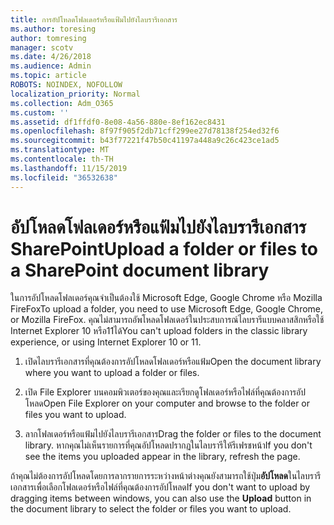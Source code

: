 ```yaml
---
title: การอัปโหลดโฟลเดอร์หรือแฟ้มไปยังไลบรารีเอกสาร
ms.author: toresing
author: tomresing
manager: scotv
ms.date: 4/26/2018
ms.audience: Admin
ms.topic: article
ROBOTS: NOINDEX, NOFOLLOW
localization_priority: Normal
ms.collection: Adm_O365
ms.custom: ''
ms.assetid: df1ffdf0-8e08-4a56-880e-8ef162ec8431
ms.openlocfilehash: 8f97f905f2db71cff299ee27d78138f254ed32f6
ms.sourcegitcommit: b43f77221f47b50c41197a448a9c26c423ce1ad5
ms.translationtype: MT
ms.contentlocale: th-TH
ms.lasthandoff: 11/15/2019
ms.locfileid: "36532638"
---
```

# <a name="upload-a-folder-or-files-to-a-sharepoint-document-library"></a><span data-ttu-id="78350-102">อัปโหลดโฟลเดอร์หรือแฟ้มไปยังไลบรารีเอกสาร SharePoint</span><span class="sxs-lookup"><span data-stu-id="78350-102">Upload a folder or files to a SharePoint document library</span></span>

<span data-ttu-id="78350-103">ในการอัปโหลดโฟลเดอร์คุณจำเป็นต้องใช้ Microsoft Edge, Google Chrome หรือ Mozilla FireFox</span><span class="sxs-lookup"><span data-stu-id="78350-103">To upload a folder, you need to use Microsoft Edge, Google Chrome, or Mozilla FireFox.</span></span> <span data-ttu-id="78350-104">คุณไม่สามารถอัพโหลดโฟลเดอร์ในประสบการณ์ไลบรารีแบบคลาสสิกหรือใช้ Internet Explorer 10 หรือ11ได้</span><span class="sxs-lookup"><span data-stu-id="78350-104">You can't upload folders in the classic library experience, or using Internet Explorer 10 or 11.</span></span>
  
1. <span data-ttu-id="78350-105">เปิดไลบรารีเอกสารที่คุณต้องการอัปโหลดโฟลเดอร์หรือแฟ้ม</span><span class="sxs-lookup"><span data-stu-id="78350-105">Open the document library where you want to upload a folder or files.</span></span>
    
2. <span data-ttu-id="78350-106">เปิด File Explorer บนคอมพิวเตอร์ของคุณและเรียกดูโฟลเดอร์หรือไฟล์ที่คุณต้องการอัปโหลด</span><span class="sxs-lookup"><span data-stu-id="78350-106">Open File Explorer on your computer and browse to the folder or files you want to upload.</span></span>
    
3. <span data-ttu-id="78350-107">ลากโฟลเดอร์หรือแฟ้มไปยังไลบรารีเอกสาร</span><span class="sxs-lookup"><span data-stu-id="78350-107">Drag the folder or files to the document library.</span></span> <span data-ttu-id="78350-108">หากคุณไม่เห็นรายการที่คุณอัปโหลดปรากฏในไลบรารีให้รีเฟรชหน้า</span><span class="sxs-lookup"><span data-stu-id="78350-108">If you don't see the items you uploaded appear in the library, refresh the page.</span></span> 
    
<span data-ttu-id="78350-109">ถ้าคุณไม่ต้องการอัปโหลดโดยการลากรายการระหว่างหน้าต่างคุณยังสามารถใช้ปุ่ม**อัปโหลด**ในไลบรารีเอกสารเพื่อเลือกโฟลเดอร์หรือไฟล์ที่คุณต้องการอัปโหลด</span><span class="sxs-lookup"><span data-stu-id="78350-109">If you don't want to upload by dragging items between windows, you can also use the **Upload** button in the document library to select the folder or files you want to upload.</span></span> 
  

